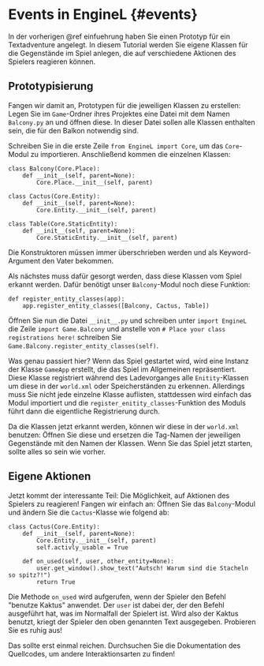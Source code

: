 # Events in EngineL {#events}

In der vorherigen @ref einfuehrung haben Sie einen Prototyp für ein Textadventure angelegt. In diesem Tutorial werden Sie eigene Klassen für die Gegenstände im Spiel anlegen, die auf verschiedene Aktionen des Spielers reagieren können.

## Prototypisierung

Fangen wir damit an, Prototypen für die jeweiligen Klassen zu erstellen: Legen Sie im 
`Game`-Ordner ihres Projektes eine Datei mit dem Namen `Balcony.py` an und öffnen diese. In dieser Datei sollen alle Klassen enthalten sein, die für den Balkon notwendig sind. 

Schreiben Sie in die erste Zeile `from EngineL import Core`, um das `Core`-Modul zu importieren. Anschließend kommen die einzelnen Klassen:

    class Balcony(Core.Place):
        def __init__(self, parent=None):
            Core.Place.__init__(self, parent)
    
    class Cactus(Core.Entity):
        def __init__(self, parent=None):
            Core.Entity.__init__(self, parent)
    
    class Table(Core.StaticEntity):
        def __init__(self, parent=None):
            Core.StaticEntity.__init__(self, parent)
    
Die Konstruktoren müssen immer überschrieben werden und als Keyword-Argument den Vater bekommen. 


Als nächstes muss dafür gesorgt werden, dass diese Klassen vom Spiel erkannt werden. Dafür benötigt unser `Balcony`-Modul noch diese Funktion:

    def register_entity_classes(app):
        app.register_entity_classes([Balcony, Cactus, Table])

Öffnen Sie nun die Datei `__init__.py` und schreiben unter `import EngineL` die Zeile `import Game.Balcony` und anstelle von `# Place your class registrations here!` schreiben Sie `Game.Balcony.register_entity_classes(self)`.

Was genau passiert hier? Wenn das Spiel gestartet wird, wird eine Instanz der Klasse `GameApp` erstellt, die das Spiel im Allgemeinen repräsentiert. Diese Klasse registriert während des Ladevorganges alle `Enitity`-Klassen um diese in der `world.xml` oder Speicherständen zu erkennen. Allerdings muss Sie nicht jede einzelne Klasse auflisten, stattdessen wird einfach das Modul importiert und die `register_enitity_classes`-Funktion des Moduls führt dann die eigentliche Registrierung durch.

Da die Klassen jetzt erkannt werden, können wir diese in der `world.xml` benutzen: Öffnen Sie diese und ersetzen die Tag-Namen der jeweiligen Gegenstände mit den Namen der Klassen. Wenn Sie das Spiel jetzt starten, sollte alles so sein wie vorher.

## Eigene Aktionen

Jetzt kommt der interessante Teil: Die Möglichkeit, auf Aktionen des Spielers zu reagieren! Fangen wir einfach an: Öffnen Sie das `Balcony`-Modul und ändern Sie die `Cactus`-Klasse wie folgend ab:

    class Cactus(Core.Entity):
        def __init__(self, parent=None):
            Core.Entity.__init__(self, parent)
            self.activly_usable = True
        
        def on_used(self, user, other_entity=None):
            user.get_window().show_text("Autsch! Warum sind die Stacheln so spitz?!")
            return True

Die Methode `on_used` wird aufgerufen, wenn der Spieler den Befehl "benutze Kaktus" anwendet. Der `user` ist dabei der, der den Befehl ausgeführt hat, was im Normalfall der Spielert ist. Wird also der Kaktus benutzt, kriegt der Spieler den oben genannten Text ausgegeben. Probieren Sie es ruhig aus!

Das sollte erst einmal reichen. Durchsuchen Sie die Dokumentation des Quellcodes, um andere Interaktionsarten zu finden!
        